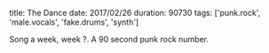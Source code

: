 title: The Dance
date: 2017/02/26
duration: 90730
tags: ['punk.rock', 'male.vocals', 'fake.drums', 'synth']

Song a week, week ?. A 90 second punk rock number.

